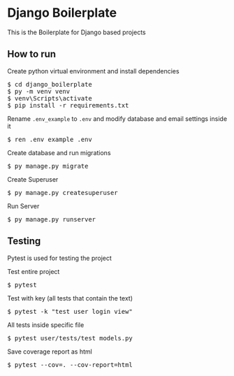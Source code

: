 # Django Boilerplate
This is the Boilerplate for Django based projects


## How to run
Create python virtual environment and install dependencies
<pre lang="markdown">
$ cd django_boilerplate
$ py -m venv venv
$ venv\Scripts\activate
$ pip install -r requirements.txt
</pre>

Rename `.env_example` to `.env` and modify database and email settings inside it
<pre lang="markdown">
$ ren .env_example .env
</pre>

Create database and run migrations
<pre lang="markdown">
$ py manage.py migrate
</pre>

Create Superuser
<pre lang="markdown">
$ py manage.py createsuperuser
</pre>

Run Server
<pre lang="markdown">
$ py manage.py runserver
</pre>

## Testing
Pytest is used for testing the project

Test entire project
<pre lang="markdown">
$ pytest
</pre>

Test with key (all tests that contain the text)
<pre lang="markdown">
$ pytest -k "test_user_login_view"
</pre>

All tests inside specific file
<pre lang="markdown">
$ pytest user/tests/test_models.py
</pre>

Save coverage report as html
<pre lang="markdown">
$ pytest --cov=. --cov-report=html
</pre>